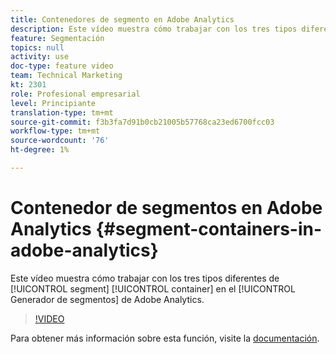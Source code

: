 ```yaml
---
title: Contenedores de segmento en Adobe Analytics
description: Este vídeo muestra cómo trabajar con los tres tipos diferentes de contenedores de segmento en el Generador de segmentos de Adobe Analytics.
feature: Segmentación
topics: null
activity: use
doc-type: feature video
team: Technical Marketing
kt: 2301
role: Profesional empresarial
level: Principiante
translation-type: tm+mt
source-git-commit: f3b3fa7d91b0cb21005b57768ca23ed6700fcc03
workflow-type: tm+mt
source-wordcount: '76'
ht-degree: 1%

---
```



#   Contenedor de segmentos en Adobe Analytics  {#segment-containers-in-adobe-analytics}

Este vídeo muestra cómo trabajar con los tres tipos diferentes de [!UICONTROL segment] [!UICONTROL container] en el [!UICONTROL Generador de segmentos] de Adobe Analytics.

>[!VIDEO](https://video.tv.adobe.com/v/25401/?quality=12)

Para obtener más información sobre esta función, visite la [documentación](https://marketing.adobe.com/resources/help/en_US/analytics/segment/index.html?f=seg_build_ui).
